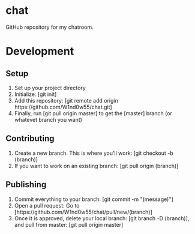 # chat
GitHub repository for my chatroom.

# Development
## Setup
<ol>
	<li>Set up your project directory</li>
	<li>
		Initialize:
		[git init]
	</li>
	<li>
		 Add this repository:
		[git remote add origin https://github.com/W1nd0w55/chat.git]
	</li>
	<li>Finally, run [git pull origin master] to get the [master] branch (or whatevet branch you want)</li>
</ol>

## Contributing
<ol>
	<li>
		Create a new branch. This is where you'll work:
		[git checkout -b (branch)]
	</li>
	<li>
		If you want to work on an existing branch:
		[git pull origin (branch)]
	</li>
</ol>

## Publishing
<ol>
	<li>
		Commit everything to your branch:
		[git commit -m "(message)"]
	</li>
	<li>
		Open a pull request:
		Go to [https://github.com/W1nd0w55/chat/pull/new/(branch)]
	</li>
	<li>
		Once it is approved, delete your local branch:
		[git branch -D (branch)],
		and pull from master:
		[git pull origin master]
	</li>
</ol>
